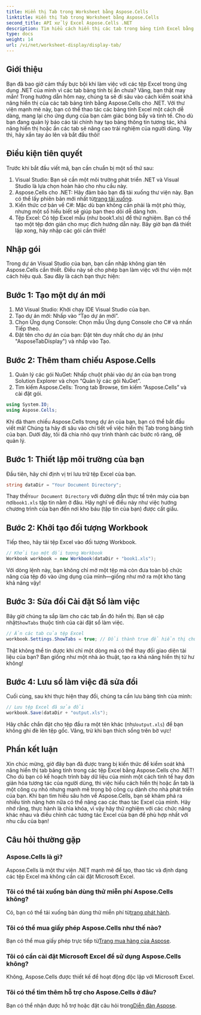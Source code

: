 ```yaml
---
title: Hiển thị Tab trong Worksheet bằng Aspose.Cells
linktitle: Hiển thị Tab trong Worksheet bằng Aspose.Cells
second_title: API xử lý Excel Aspose.Cells .NET
description: Tìm hiểu cách hiển thị các tab trong bảng tính Excel bằng Aspose.Cells cho .NET trong hướng dẫn toàn diện này.
type: docs
weight: 14
url: /vi/net/worksheet-display/display-tab/
---
```

## Giới thiệu
Bạn đã bao giờ cảm thấy bực bội khi làm việc với các tệp Excel trong ứng dụng .NET của mình vì các tab bảng tính bị ẩn chưa? Vâng, bạn thật may mắn! Trong hướng dẫn hôm nay, chúng ta sẽ đi sâu vào cách kiểm soát khả năng hiển thị của các tab bảng tính bằng Aspose.Cells cho .NET. Với thư viện mạnh mẽ này, bạn có thể thao tác các bảng tính Excel một cách dễ dàng, mang lại cho ứng dụng của bạn cảm giác bóng bẩy và tinh tế. Cho dù bạn đang quản lý báo cáo tài chính hay tạo bảng thông tin tương tác, khả năng hiển thị hoặc ẩn các tab sẽ nâng cao trải nghiệm của người dùng. Vậy thì, hãy xắn tay áo lên và bắt đầu thôi!
## Điều kiện tiên quyết
Trước khi bắt đầu viết mã, bạn cần chuẩn bị một số thứ sau:
1. Visual Studio: Bạn sẽ cần một môi trường phát triển .NET và Visual Studio là lựa chọn hoàn hảo cho nhu cầu này.
2.  Aspose.Cells cho .NET: Hãy đảm bảo bạn đã tải xuống thư viện này. Bạn có thể lấy phiên bản mới nhất từ[trang tải xuống](https://releases.aspose.com/cells/net/).
3. Kiến thức cơ bản về C#: Mặc dù bạn không cần phải là một phù thủy, nhưng một số hiểu biết sẽ giúp bạn theo dõi dễ dàng hơn.
4. Tệp Excel: Có tệp Excel mẫu (như book1.xls) để thử nghiệm. Bạn có thể tạo một tệp đơn giản cho mục đích hướng dẫn này.
Bây giờ bạn đã thiết lập xong, hãy nhập các gói cần thiết!
## Nhập gói
Trong dự án Visual Studio của bạn, bạn cần nhập không gian tên Aspose.Cells cần thiết. Điều này sẽ cho phép bạn làm việc với thư viện một cách hiệu quả. Sau đây là cách bạn thực hiện:
## Bước 1: Tạo một dự án mới
1. Mở Visual Studio: Khởi chạy IDE Visual Studio của bạn.
2. Tạo dự án mới: Nhấp vào “Tạo dự án mới”.
3. Chọn Ứng dụng Console: Chọn mẫu Ứng dụng Console cho C# và nhấn Tiếp theo.
4. Đặt tên cho dự án của bạn: Đặt tên duy nhất cho dự án (như "AsposeTabDisplay") và nhấp vào Tạo.
## Bước 2: Thêm tham chiếu Aspose.Cells 
1. Quản lý các gói NuGet: Nhấp chuột phải vào dự án của bạn trong Solution Explorer và chọn “Quản lý các gói NuGet”.
2. Tìm kiếm Aspose.Cells: Trong tab Browse, tìm kiếm “Aspose.Cells” và cài đặt gói.
```csharp
using System.IO;
using Aspose.Cells;
```
Khi đã tham chiếu Aspose.Cells trong dự án của bạn, bạn có thể bắt đầu viết mã!
Chúng ta hãy đi sâu vào chi tiết về việc hiển thị Tab trong bảng tính của bạn. Dưới đây, tôi đã chia nhỏ quy trình thành các bước rõ ràng, dễ quản lý.
## Bước 1: Thiết lập môi trường của bạn
Đầu tiên, hãy chỉ định vị trí lưu trữ tệp Excel của bạn.
```csharp
string dataDir = "Your Document Directory";
```
 Thay thế`Your Document Directory` với đường dẫn thực tế trên máy của bạn nơi`book1.xls` tập tin nằm ở đâu. Hãy nghĩ về điều này như việc hướng chương trình của bạn đến nơi kho báu (tập tin của bạn) được cất giấu.
## Bước 2: Khởi tạo đối tượng Workbook
Tiếp theo, hãy tải tệp Excel vào đối tượng Workbook. 
```csharp
// Khởi tạo một đối tượng Workbook
Workbook workbook = new Workbook(dataDir + "book1.xls");
```
Với dòng lệnh này, bạn không chỉ mở một tệp mà còn đưa toàn bộ chức năng của tệp đó vào ứng dụng của mình—giống như mở ra một kho tàng khả năng vậy!
## Bước 3: Sửa đổi Cài đặt Sổ làm việc
 Bây giờ chúng ta sắp làm cho các tab ẩn đó hiển thị. Bạn sẽ cập nhật`ShowTabs` thuộc tính của cài đặt sổ làm việc.
```csharp
// Ẩn các tab của tệp Excel
workbook.Settings.ShowTabs = true; // Đổi thành true để hiển thị chúng
```
Thật không thể tin được khi chỉ một dòng mã có thể thay đổi giao diện tài liệu của bạn? Bạn giống như một nhà ảo thuật, tạo ra khả năng hiển thị từ hư không!
## Bước 4: Lưu sổ làm việc đã sửa đổi
Cuối cùng, sau khi thực hiện thay đổi, chúng ta cần lưu bảng tính của mình:
```csharp
// Lưu tệp Excel đã sửa đổi
workbook.Save(dataDir + "output.xls");
```
 Hãy chắc chắn đặt cho tệp đầu ra một tên khác (như`output.xls`) để bạn không ghi đè lên tệp gốc. Vâng, trừ khi bạn thích sống trên bờ vực!
## Phần kết luận
Xin chúc mừng, giờ đây bạn đã được trang bị kiến thức để kiểm soát khả năng hiển thị tab bảng tính trong các tệp Excel bằng Aspose.Cells cho .NET! Cho dù bạn có kế hoạch trình bày dữ liệu của mình một cách tinh tế hay đơn giản hóa tương tác của người dùng, thì việc hiểu cách hiển thị hoặc ẩn tab là một công cụ nhỏ nhưng mạnh mẽ trong bộ công cụ dành cho nhà phát triển của bạn. Khi bạn tìm hiểu sâu hơn về Aspose.Cells, bạn sẽ khám phá ra nhiều tính năng hơn nữa có thể nâng cao các thao tác Excel của mình. Hãy nhớ rằng, thực hành là chìa khóa, vì vậy hãy thử nghiệm với các chức năng khác nhau và điều chỉnh các tương tác Excel của bạn để phù hợp nhất với nhu cầu của bạn!
## Câu hỏi thường gặp
### Aspose.Cells là gì?
Aspose.Cells là một thư viện .NET mạnh mẽ để tạo, thao tác và định dạng các tệp Excel mà không cần cài đặt Microsoft Excel.
### Tôi có thể tải xuống bản dùng thử miễn phí Aspose.Cells không?
 Có, bạn có thể tải xuống bản dùng thử miễn phí từ[trang phát hành](https://releases.aspose.com/).
### Tôi có thể mua giấy phép Aspose.Cells như thế nào?
 Bạn có thể mua giấy phép trực tiếp từ[Trang mua hàng của Aspose](https://purchase.aspose.com/buy).
### Tôi có cần cài đặt Microsoft Excel để sử dụng Aspose.Cells không?
Không, Aspose.Cells được thiết kế để hoạt động độc lập với Microsoft Excel.
### Tôi có thể tìm thêm hỗ trợ cho Aspose.Cells ở đâu?
 Bạn có thể nhận được hỗ trợ hoặc đặt câu hỏi trong[Diễn đàn Aspose](https://forum.aspose.com/c/cells/9).